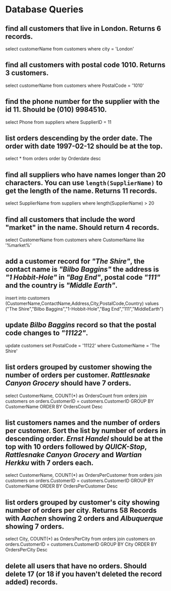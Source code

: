 # Database Queries

## find all customers that live in London. Returns 6 records.
select customerName from customers
where city = 'London'

## find all customers with postal code 1010. Returns 3 customers.
select customerName from customers
where PostalCode = '1010'


## find the phone number for the supplier with the id 11. Should be (010) 9984510.
select Phone from suppliers
where SupplierID = 11


## list orders descending by the order date. The order with date 1997-02-12 should be at the top.
select * from orders
order by Orderdate desc

## find all suppliers who have names longer than 20 characters. You can use `length(SupplierName)` to get the length of the name. Returns 11 records.
select SupplierName from suppliers
where length(SupplierName) > 20

## find all customers that include the word "market" in the name. Should return 4 records.
select CustomerName from customers
where CustomerName like '%market%'

## add a customer record for _"The Shire"_, the contact name is _"Bilbo Baggins"_ the address is _"1 Hobbit-Hole"_ in _"Bag End"_, postal code _"111"_ and the country is _"Middle Earth"_.
insert into customers (CustomerName,ContactName,Address,City,PostalCode,Country) values
("The Shire","Bilbo Baggins","1-Hobbit-Hole","Bag End","111","MiddleEarth")

## update _Bilbo Baggins_ record so that the postal code changes to _"11122"_.
update customers set
PostalCode = '11122'
where CustomerName = 'The Shire'

## list orders grouped by customer showing the number of orders per customer. _Rattlesnake Canyon Grocery_ should have 7 orders.

select CustomerName, COUNT(*) as OrdersCount from orders
join customers on orders.CustomerID = customers.CustomerID
GROUP BY CustomerName ORDER BY OrdersCount Desc

## list customers names and the number of orders per customer. Sort the list by number of orders in descending order. _Ernst Handel_ should be at the top with 10 orders followed by _QUICK-Stop_, _Rattlesnake Canyon Grocery_ and _Wartian Herkku_ with 7 orders each.

select CustomerName, COUNT(*) as OrdersPerCustomer from orders
join customers on orders.CustomerID = customers.CustomerID
GROUP BY CustomerName ORDER BY OrdersPerCustomer Desc

## list orders grouped by customer's city showing number of orders per city. Returns 58 Records with _Aachen_ showing 2 orders and _Albuquerque_ showing 7 orders.

select City, COUNT(*) as OrdersPerCity from orders
join customers on orders.CustomerID = customers.CustomerID
GROUP BY City ORDER BY OrdersPerCity Desc

## delete all users that have no orders. Should delete 17 (or 18 if you haven't deleted the record added) records.

